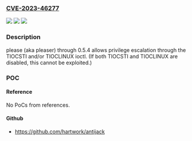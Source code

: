 ### [CVE-2023-46277](https://cve.mitre.org/cgi-bin/cvename.cgi?name=CVE-2023-46277)
![](https://img.shields.io/static/v1?label=Product&message=n%2Fa&color=blue)
![](https://img.shields.io/static/v1?label=Version&message=n%2Fa&color=blue)
![](https://img.shields.io/static/v1?label=Vulnerability&message=n%2Fa&color=brighgreen)

### Description

please (aka pleaser) through 0.5.4 allows privilege escalation through the TIOCSTI and/or TIOCLINUX ioctl. (If both TIOCSTI and TIOCLINUX are disabled, this cannot be exploited.)

### POC

#### Reference
No PoCs from references.

#### Github
- https://github.com/hartwork/antijack

